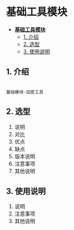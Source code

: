 # **基础工具模块**
<!-- TOC -->

- [**基础工具模块**](#%E5%9F%BA%E7%A1%80%E5%B7%A5%E5%85%B7%E6%A8%A1%E5%9D%97)
  - [1. 介绍](#1-%E4%BB%8B%E7%BB%8D)
  - [2. 选型](#2-%E9%80%89%E5%9E%8B)
  - [3. 使用说明](#3-%E4%BD%BF%E7%94%A8%E8%AF%B4%E6%98%8E)

<!-- /TOC -->

## 1. 介绍

```

基础模块-加密工具

```

## 2. 选型
 1. 说明
 2. 对比
 3. 优点
 4. 缺点
 5. 版本说明
 6. 注意事项
 7. 其他说明

## 3. 使用说明
1. 说明
2. 注意事项
3. 其他说明